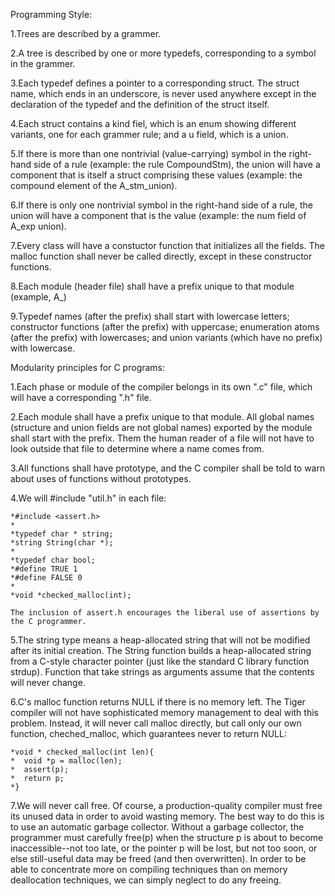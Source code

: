 
Programming Style:

  1.Trees are described by a grammer.

  2.A tree is described by one or more typedefs, corresponding to a symbol in the grammer.

  3.Each typedef defines a pointer to a corresponding struct. The struct name, which ends in an underscore, is never used anywhere except in the declaration of the typedef and the definition of the struct itself.

  4.Each struct contains a kind fiel, which is an enum showing different variants, one for each grammer rule; and a u field, which is a union.

  5.If there is more than one nontrivial (value-carrying) symbol in the right-hand side of a rule (example: the rule CompoundStm), the union will have a component that is itself a struct comprising these values (example: the compound element of the A_stm_union).

  6.If there is only one nontrivial symbol in the right-hand side of a rule, the union will have a component that is the value (example: the num field of A_exp union).

  7.Every class will have a constuctor function that initializes all the fields. The malloc function shall never be called directly, except in these constructor functions.

  8.Each module (header file) shall have a prefix unique to that module (example, A_)

  9.Typedef names (after the prefix) shall start with lowercase letters; constructor functions (after the prefix) with uppercase; enumeration atoms (after the prefix) with lowercases; and union variants (which have no prefix) with lowercase.



Modularity principles for C programs:

  1.Each phase or module of the compiler belongs in its own ".c" file, which will have a corresponding ".h" file.
  
  2.Each module shall have a prefix unique to that module. All global names (structure and union fields are not global names) exported by the module shall start with the prefix. Them the human reader of a file will not have to look outside that file to determine where a name comes from.

  3.All functions shall have prototype, and the C compiler shall be told to warn about uses of functions without prototypes.

  4.We will #include "util.h" in each file:

    *#include <assert.h>
    *
    *typedef char * string;
    *string String(char *);
    *
    *typedef char bool;
    *#define TRUE 1
    *#define FALSE 0
    *
    *void *checked_malloc(int);

    The inclusion of assert.h encourages the liberal use of assertions by the C programmer.
   
  5.The string type means a heap-allocated string that will not be modified after its initial creation. The String function builds a heap-allocated string from a C-style character pointer (just like the standard C library function strdup). Function that take strings as arguments assume that the contents will never change.

  6.C's malloc function returns NULL if there is no memory left. The Tiger compiler will not have sophisticated memory management to deal with this problem. Instead, it will never call malloc directly, but call only our own function, cheched_malloc, which guarantees never to return NULL:

    *void * checked_malloc(int len){
    *  void *p = malloc(len);
    *  assert(p);
    *  return p;
    *}
    
  7.We will never call free. Of course, a production-quality compiler must free its unused data in order to avoid wasting memory. The best way to do this is to use an automatic garbage collector. Without a garbage collector, the programmer must carefully free(p) when the structure p is about to become inaccessible--not too late, or the pointer p will be lost, but not too soon, or else still-useful data may be freed (and then overwritten). In order to be able to concentrate more on compiling techniques than on memory deallocation techniques, we can simply neglect to do any freeing.

